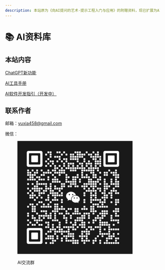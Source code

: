 ```yaml
---
description: 本站原为《向AI提问的艺术-提示工程入门与应用》的附赠资料，现已扩展为AI资料库，用于更新最新的AI工具库。
---
```


# 📚 AI资料库

## 本站内容

[ChatGPT新功能](chatgpt-xin-gong-neng/chatgpt-xin-gong-neng/)

[AI工具手册](broken-reference)

[AI软件开发指引（开发中）](broken-reference)

## 联系作者

邮箱：yuxia458@gmail.com

微信：

<div align="left">

<figure><img src=".gitbook/assets/Screenshot 2024-03-10 at 23.43.29.png" alt="" width="375"><figcaption><p>AI交流群</p></figcaption></figure>

</div>
